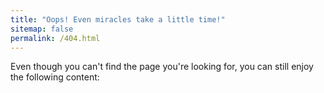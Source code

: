 ```yaml
---
title: "Oops! Even miracles take a little time!"
sitemap: false
permalink: /404.html
---
```


Even though you can't find the page you're looking for, you can still enjoy the following content:



<div style="text-align: center; font-size: 2em;">
  <div id="video-container"></div>
</div>

<script>
  const videos = [
    "https://www.youtube.com/embed/dQw4w9WgXcQ", // Rickroll
    "https://www.youtube.com/embed/qAZXRxUogUQ", // Original video
    "https://www.youtube.com/embed/nkPNe0W7G2I", // Bomman
    "https://www.youtube.com/embed/Qzvg9KuvRiw", // Happily Ever After
  ];

  const randomVideo = videos[Math.floor(Math.random() * videos.length)];
  document.getElementById('video-container').innerHTML = `
    <iframe width="1280" height="720" src="${randomVideo}" frameborder="0" allow="accelerometer; autoplay; clipboard-write; encrypted-media; gyroscope; picture-in-picture; web-share" referrerpolicy="strict-origin-when-cross-origin" allowfullscreen></iframe>
  `;
</script>